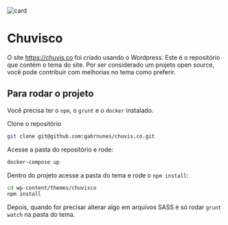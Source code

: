 ![card](https://user-images.githubusercontent.com/9409763/152864168-f56e9ecb-bce5-44de-9901-cdadcdac4170.png)

# Chuvisco

O site https://chuvis.co foi criado usando o Wordpress. Este é o repositório que contém o tema do site. Por ser considerado um projeto open source, você pode contribuir com melhorias no tema como preferir.

## Para rodar o projeto

Você precisa ter o `npm`, o `grunt` e o `docker` instalado.

Clone o repositório

```bash
git clone git@github.com:gabrnunes/chuvis.co.git
```

Acesse a pasta do repositório e rode:

```bash
docker-compose up
```

Dentro do projeto acesse a pasta do tema e rode o `npm install`:

```bash
cd wp-content/themes/chuvisco
npm install
```

Depois, quando for precisar alterar algo em arquivos SASS é só rodar `grunt watch` na pasta do tema.
